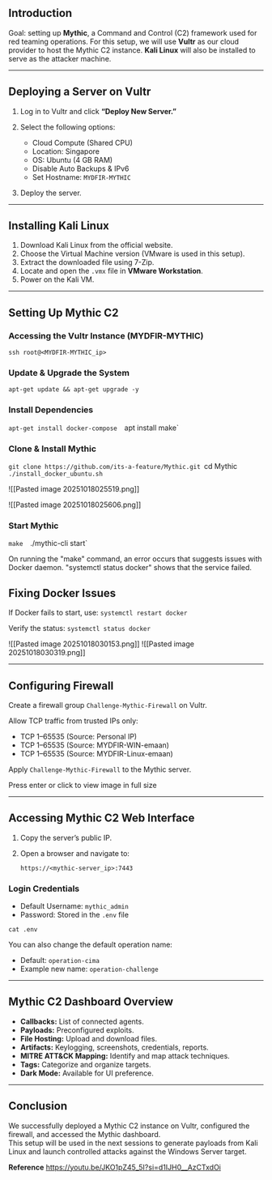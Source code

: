 ## Introduction

Goal: setting up **Mythic**, a Command and Control (C2) framework used for red teaming operations. For this setup, we will use **Vultr** as our cloud provider to host the Mythic C2 instance.  **Kali Linux** will also be installed to serve as the attacker machine.

---

## Deploying a Server on Vultr

1. Log in to Vultr and click **“Deploy New Server.”**
2. Select the following options:
    
    - Cloud Compute (Shared CPU)
    - Location: Singapore
    - OS: Ubuntu (4 GB RAM)
    - Disable Auto Backups & IPv6
    - Set Hostname: `MYDFIR-MYTHIC`

3. Deploy the server.

---

## Installing Kali Linux

1. Download Kali Linux from the official website.
2. Choose the Virtual Machine version (VMware is used in this setup).
3. Extract the downloaded file using 7-Zip.
4. Locate and open the `.vmx` file in **VMware Workstation**.
5. Power on the Kali VM.

---

## Setting Up Mythic C2

### Accessing the Vultr Instance (MYDFIR-MYTHIC)

`ssh root@<MYDFIR-MYTHIC_ip>`

### Update & Upgrade the System

`apt-get update && apt-get upgrade -y`

### Install Dependencies

`apt-get install docker-compose 
`apt install make`

### Clone & Install Mythic

`git clone https://github.com/its-a-feature/Mythic.git
`cd Mythic 
`./install_docker_ubuntu.sh`

![[Pasted image 20251018025519.png]]

![[Pasted image 20251018025606.png]]


### Start Mythic

`make 
`./mythic-cli start`

On running the "make" command, an error occurs that suggests issues with Docker daemon. "systemctl status docker" shows that the service failed.

## Fixing Docker Issues

If Docker fails to start, use:
`systemctl restart docker`

Verify the status:
`systemctl status docker`

![[Pasted image 20251018030153.png]]
![[Pasted image 20251018030319.png]]


---
## Configuring Firewall

Create a firewall group `Challenge-Mythic-Firewall` on Vultr.

Allow TCP traffic from trusted IPs only:

- TCP 1–65535 (Source: Personal IP)
- TCP 1–65535 (Source: MYDFIR-WIN-emaan)
- TCP 1–65535 (Source: MYDFIR-Linux-emaan)

Apply `Challenge-Mythic-Firewall` to the Mythic server.

Press enter or click to view image in full size

---

## Accessing Mythic C2 Web Interface

1. Copy the server’s public IP.
2. Open a browser and navigate to:
    
    `https://<mythic-server_ip>:7443`
    

### Login Credentials

- Default Username: `mythic_admin`
- Password: Stored in the `.env` file

`cat .env`

You can also change the default operation name:

- Default: `operation-cima`
- Example new name: `operation-challenge`

---

## Mythic C2 Dashboard Overview

- **Callbacks:** List of connected agents.
- **Payloads:** Preconfigured exploits.
- **File Hosting:** Upload and download files.
- **Artifacts:** Keylogging, screenshots, credentials, reports.
- **MITRE ATT&CK Mapping:** Identify and map attack techniques.
- **Tags:** Categorize and organize targets.
- **Dark Mode:** Available for UI preference.

---

## Conclusion

We successfully deployed a Mythic C2 instance on Vultr, configured the firewall, and accessed the Mythic dashboard.  
This setup will be used in the next sessions to generate payloads from Kali Linux and launch controlled attacks against the Windows Server target.

**Reference**
https://youtu.be/JKO1pZ45_5I?si=d1IJH0__AzCTxdOi